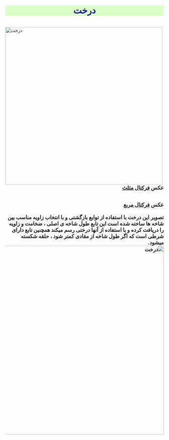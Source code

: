 <html>
<head>
    <title>درخت</title>
</head>
<body>
<h1 style="text-align: center; font-family: Tahoma; color: rgb(19, 21, 149); background-color: rgba(191, 255, 162, 0.565);">درخت</h1>
<br>
<img src="tree.png" alt="درخت" width="500" >
<br>
<div style="font-weight: bold; font-size: larger;" dir="rtl">
عکس
<a href="file:///C:/git/FC02031/S9/2/trianglehtml/triangle.html">
   فرکتال مثلث
</a>
</div>
<br>
<br>
<div style="font-weight: bold; font-size: larger;" dir="rtl">
    عکس
    <a href="file:///C:/git/FC02031/S9/2/squarehtml/square.html">
       فرکتال مربع
    </a>

</body>

<br>
<br>
تصویر این درخت با استفاده از توابع بازگشتی و با انتخاب زاویه مناسب بین شاخه ها ساخته شده است
این تابع طول شاخه ی اصلی ، ضخامت و زاویه را دریافت کرده و با استفاده از آنها درختی رسم میکند
همچنین تابع دارای شرطی است که اگر طول شاخه از مقادی کمتر شود ، حلقه شکسته میشود.
<br>
<img src="Screenshot 2023-11-11 212700.png" alt="درخت" width="600" >
<br>


</html>